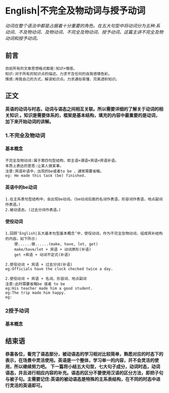 # English|不完全及物动词与授予动词
*动词在整个语法中都是占据着十分重要的角色。在五大句型中将动词分为五种:系动词、不及物动词、及物动词、不完全及物动词、授予动词。这篇主讲不完全及物动词和授予动词。*

## 前言
    目前所有的文章思想格式都是:知识+情感。
    知识:对于所有的知识点的描述。力求不含任何的自我感情色彩。
    情感:用我自己的方式，解读知识点。力求通俗易懂，完美透析知识。

## 正文
**英语的动词与时态，动词与语态之间相互关联。所以需要详细的了解关于动词的相关知识 。知识是需要体系的，框架是基本结构，填充的内容中最重要的是动词，加下来开始动词的讲解。**

### 1.不完全及物动词
#### 基本概念
    不完全及物动词:属于第四句型结构，即主语+谓语+宾语+宾语补语。
    本质上表达的意思:让某人做某事。
    注意:宾语补语中，出现的be或者to be ，通常需要省略。
    eg: He made this task (be) finished.

#### 英语中的be动词
    1.在主系表句型结构中，会出现be动词。(be动词后面的名词作表语，形容词作表语，地点副词作表语。)
    2.被动语态。(过去分词作表语。)

#### 使役动词
    1.回顾‘English|五大基本句型基本概念’中，使役动词，作为不完全及物动词，组成宾补结构的内容。如下所示:
        使......做......(make, have, let, get)
        make/have/let + 宾语 + 动词原形(补语)
        get +宾语 + 动词不定式(补语)
    
    2.使役动词 + 宾语 + 过去分词(补语)
    eg:Officials have the clock checked twice a day.

    2.使役动词 + 宾语 + 名词、形容词、地点副词
    注意:此时需要省略be 或者 to be
    eg:His teacher made him a good student.
    eg:The trip made him happy.
    eg:



### 2授予动词
#### 基本概念
     




## 结束语
 **恭喜各位，看完了语态部分，被动语态的学习相对比较简单，熟悉对应的时态下的表示，在场景中灵活使用。英语是一个整体，学习单一的内容，并不会灵活的使用，所以继续努力吧。**
**下一篇将小结五大句型，七大句子成分，动词时态，动词语态，并且进行相应内容的补充。语态的区分不要使用汉语的区分方法，即把子句与被子句。主需要记住:英语的被动语态是特殊的主系表结构，在不同的时态中进行灵活的英语即可。**













